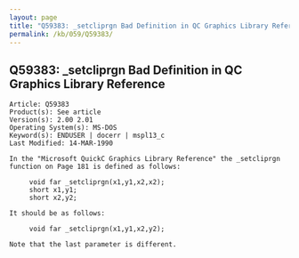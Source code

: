 ```yaml
---
layout: page
title: "Q59383: _setcliprgn Bad Definition in QC Graphics Library Reference"
permalink: /kb/059/Q59383/
---
```


## Q59383: _setcliprgn Bad Definition in QC Graphics Library Reference

	Article: Q59383
	Product(s): See article
	Version(s): 2.00 2.01
	Operating System(s): MS-DOS
	Keyword(s): ENDUSER | docerr | mspl13_c
	Last Modified: 14-MAR-1990
	
	In the "Microsoft QuickC Graphics Library Reference" the _setcliprgn
	function on Page 181 is defined as follows:
	
	     void far _setcliprgn(x1,y1,x2,x2);
	     short x1,y1;
	     short x2,y2;
	
	It should be as follows:
	
	     void far _setcliprgn(x1,y1,x2,y2);
	
	Note that the last parameter is different.
